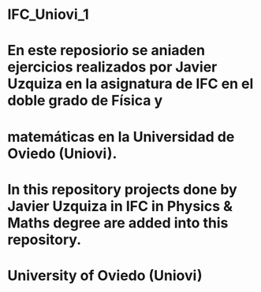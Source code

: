 # IFC_Uniovi_1

# En este reposiorio se aniaden ejercicios realizados por Javier Uzquiza en la asignatura de IFC en el doble grado de Física y 
# matemáticas en la Universidad de Oviedo (Uniovi).

# In this repository projects done by Javier Uzquiza in IFC in Physics & Maths degree are added into this repository.
# University of Oviedo (Uniovi)
